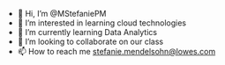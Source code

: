 - 👋 Hi, I’m @MStefaniePM
- 👀 I’m interested in learning cloud technologies
- 🌱 I’m currently learning Data Analytics
- 💞️ I’m looking to collaborate on our class
- 📫 How to reach me stefanie.mendelsohn@lowes.com

<!---
MStefaniePM/MStefaniePM is a ✨ special ✨ repository because its `README.md` (this file) appears on your GitHub profile.
You can click the Preview link to take a look at your changes.
--->
